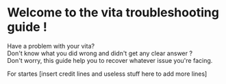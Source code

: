 # Welcome to the vita troubleshooting guide !

Have a problem with your vita?   
Don't know what you did wrong and didn't get any clear answer ?  
Don't worry, this guide help you to recover whatever issue you're facing.  
  
For startes \[insert credit lines and useless stuff here to add more lines\]  
  


